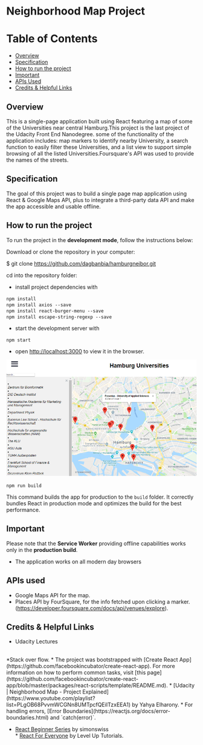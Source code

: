 # Neighborhood Map Project


# Table of Contents

* [Overview](#overview)
* [Specification](#specification)
* [How to run the project](#how-to-run-the-project)
* [Important](#important)
* [APIs Used](#apis-used)
* [Credits & Helpful Links](#credits-&-helpful-links)


## Overview


This is a single-page application built using React featuring a map of some of the Universities near central Hamburg.This project is the last project of the Udacity Front End Nanodegree. 
some of the functionality of the application includes: map markers to identify nearby University, a search function to easily filter these Universities, and a list view to support simple browsing of all the listed Universities.Foursquare's API was used to provide the names of the streets.


## Specification

The goal of this project was to build a single page map application using React & Google Maps API, plus to integrate a third-party data API and make the app accessible and usable offline.


## How to run the project

To run the project in the **development mode**, follow the instructions below: 

Download or clone the repository in your computer:

$ git clone https://github.com/dagbanbia/hamburgneibor.git


cd into the repository folder: 
* install project dependencies with 
```
npm install
npm install axios --save
npm install react-burger-menu --save
npm install escape-string-regexp --save
```
* start the development server with 
```
npm start
```
* open [http://localhost:3000](http://localhost:3000) to view it in the browser.

<img src="img/ham.png" alt="IMAGE OF THE APPLICATION">
 
```
npm run build
```
This command builds the app for production to the `build` folder. It correctly bundles React in production mode and optimizes the build for the best performance.


## Important

Please note that the **Service Worker** providing offline capabilities works only in the **production build**.

* The application works on all modern day browsers 


## APIs used

* Google Maps API for the map.
* Places API by FourSquare, for the info fetched upon clicking a marker.<br>
(https://developer.foursquare.com/docs/api/venues/explore).


## Credits & Helpful Links

* Udacity Lectures
<br>
*Stack over flow.
* The project was bootstrapped with [Create React App](https://github.com/facebookincubator/create-react-app). For more information on how to perform common tasks, visit [this page](https://github.com/facebookincubator/create-react-app/blob/master/packages/react-scripts/template/README.md).
* [Udacity | Neighborhood Map - Project Explained](https://www.youtube.com/playlist?list=PLgOB68PvvmWCGNn8UMTpcfQEiITzxEEA1) by Yahya Elharony.                                    
* For handling errors, [Error Boundaries](https://reactjs.org/docs/error-boundaries.html) and `catch(error)`. 

* [React Beginner Series](https://www.youtube.com/playlist?list=PLHrxuCR-0CcT7hgVVlh0lBWTqYkEEF55m) by simonswiss 
<br> * [React For Everyone](https://www.youtube.com/playlist?list=PLLnpHn493BHFfs3Uj5tvx17mXk4B4ws4p) by Level Up Tutorials.




